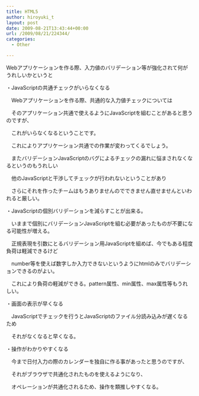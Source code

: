 ```yaml
---
title: HTML5
author: hiroyuki_t
layout: post
date: 2009-08-21T13:43:44+00:00
url: /2009/08/21/224344/
categories:
  - Other

---
```

<div class="section">
  <p>
    Webアプリケーションを作る際、入力値のバリデーション等が強化されて何がうれしいかというと
  </p>
  
  <p>
    ・JavaScriptの共通チェックがいらなくなる
  </p>
  
  <p>
    　Webアプリケーションを作る際、共通的な入力値チェックについては
  </p>
  
  <p>
    　そのアプリケーション共通で使えるようにJavaScriptを組むことがあると思うのですが、
  </p>
  
  <p>
    　これがいらなくなるということです。
  </p>
  
  <p>
    　これによりアプリケーション共通での作業が変わってくるでしょう。
  </p>
  
  <p>
  </p>
  
  <p>
    　またバリデーションJavaScriptのバグによるチェックの漏れに悩まされなくなるというのもうれしい
  </p>
  
  <p>
    　他のJavaScriptと干渉してチェックが行われないということがあり
  </p>
  
  <p>
    　さらにそれを作ったチームはもうありませんのでできません直せませんといわれると厳しい。
  </p>
  
  <p>
  </p>
  
  <p>
    ・JavaScriptの個別バリデーションを減らすことが出来る。
  </p>
  
  <p>
    　いままで個別にバリデーションJavaScriptを組む必要があったものが不要になる可能性が増える。
  </p>
  
  <p>
    　正規表現を引数にとるバリデーション用JavaScriptを組めば、今でもある程度負荷は軽減できるけど
  </p>
  
  <p>
    　number等を使えば数字しか入力できないというようにhtmlのみでバリデーションできるのがよい。
  </p>
  
  <p>
    　これにより負荷の軽減ができる。pattern属性、min属性、max属性等もうれしい。
  </p>
  
  <p>
  </p>
  
  <p>
    ・画面の表示が早くなる
  </p>
  
  <p>
    　JavaScriptでチェックを行うとJavaScriptのファイル分読み込みが遅くなるため
  </p>
  
  <p>
    　それがなくなると早くなる。
  </p>
  
  <p>
  </p>
  
  <p>
    ・操作がわかりやすくなる
  </p>
  
  <p>
    　今まで日付入力の際のカレンダーを独自に作る事があったと思うのですが、
  </p>
  
  <p>
    　それがブラウザで共通化されたものを使えるようになり、
  </p>
  
  <p>
    　オペレーションが共通化されるため、操作を類推しやすくなる。
  </p>
</div>